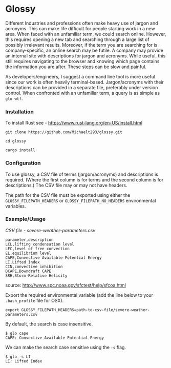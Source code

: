 # Glossy

Different Industries and professions often make heavy use of jargon and acronyms. This can make life difficult for people starting work in a new area. When faced with an unfamiliar term, we could search online. However, this requires opening a new tab and searching through a large list of possibly irrelevant results. Moreover, if the term you are searching for is company-specific, an online search may be futile. A company may provide an internal site with descriptions for jargon and acronyms. While useful, this still requires navigating to the browser and knowing which page contains the information you are after. These steps can be slow and painful.

As developers/engineers, I suggest a command line tool is more useful since our work is often heavily terminal-based. Jargon/acronyms with their descriptions can be provided in a separate file, preferably under version control. When confronted with an unfamiliar term, a query is as simple as `glo wtf`.

### Installation

To install Rust see - https://www.rust-lang.org/en-US/install.html

```
git clone https://github.com/Michaelt293/glossy.git

cd glossy

cargo install
```

### Configuration

To use glossy, a CSV file of terms (jargon/acronyms) and descriptions is required. (Where the first column is for terms and the second column is for descriptions.) The CSV file may or may not have headers.

The path for the CSV file must be exported using either the `GLOSSY_FILEPATH_HEADERS` or `GLOSSY_FILEPATH_NO_HEADERS` environmental variables.

### Example/Usage

*CSV file - severe-weather-parameters.csv*
```
parameter,description
LCL,lifting condensation level
LFC,level of free convection
EL,equilibrium level
CAPE,Convective Available Potential Energy
LI,Lifted Index
CIN,convective inhibition
DCAPE,Downdraft CAPE
SRH,Storm-Relative Helicity
```
source: http://www.spc.noaa.gov/sfctest/help/sfcoa.html

Export the required environmental variable (add the line below to your `.bash_profile` file for OSX).
```
export GLOSSY_FILEPATH_HEADERS=path-to-csv-file/severe-weather-parameters.csv
```

By default, the search is case insensitive.
```
$ glo cape
CAPE: Convective Available Potential Energy
```

We can make the search case sensitive using the `-s` flag.
```
$ glo -s LI
LI: Lifted Index
```
